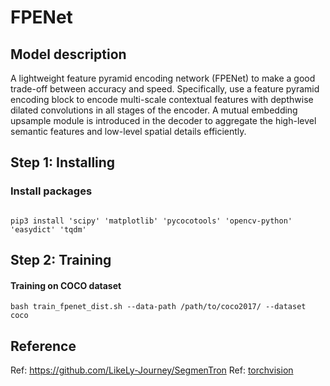 # FPENet

## Model description

A lightweight feature pyramid encoding network (FPENet) to make a good trade-off between accuracy and speed. 
Specifically, use a feature pyramid encoding block to encode multi-scale contextual features with depthwise dilated convolutions in all stages of the encoder.
A mutual embedding upsample module is introduced in the decoder to aggregate the high-level semantic features and low-level spatial details efficiently. 

## Step 1: Installing

### Install packages

```shell

pip3 install 'scipy' 'matplotlib' 'pycocotools' 'opencv-python' 'easydict' 'tqdm'

```

## Step 2: Training

#### Training on COCO dataset

```shell
bash train_fpenet_dist.sh --data-path /path/to/coco2017/ --dataset coco
```

## Reference

Ref: https://github.com/LikeLy-Journey/SegmenTron
Ref: [torchvision](../../torchvision/pytorch/README.md)
